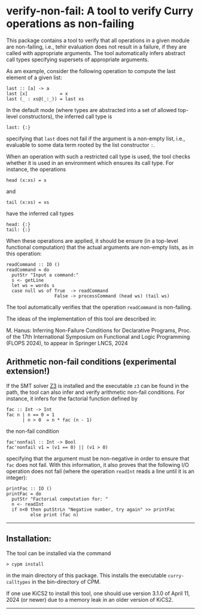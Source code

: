 verify-non-fail: A tool to verify Curry operations as non-failing
=================================================================

This package contains a tool to verify that all operations
in a given module are non-failing, i.e., tehir evaluation does
not result in a failure, if they are called with appropriate
arguments. The tool automatically infers abstract call types
specifying supersets of appropriate arguments.

As am example, consider the following operation to compute the last element
of a given list:

    last :: [a] -> a
    last [x]            = x
    last (_ : xs@(_:_)) = last xs

In the default mode (where types are abstracted into a set
of allowed top-level constructors), the inferred call type is

    last: {:}

specifying that `last` does not fail if the argument is a
non-empty list, i.e., evaluable to some data term rooted by
the list constructor `:`.

When an operation with such a restricted call type is used,
the tool checks whether it is used in an environment which
ensures its call type. For instance, the operations

    head (x:xs) = x

and

    tail (x:xs) = xs

have the inferred call types

    head: {:}
    tail: {:}

When these operations are applied, it should be ensure
(in a top-level functional computation) that the actual arguments
are non-empty lists, as in this operation:

    readCommand :: IO ()
    readCommand = do
      putStr "Input a command:"
      s <- getLine
      let ws = words s
      case null ws of True  -> readCommand
                      False -> processCommand (head ws) (tail ws)

The tool automatically verifies that the operation `readCommand`
is non-failing.

The ideas of the implementation of this tool are described in:

M. Hanus: Inferring Non-Failure Conditions for Declarative Programs,
Proc. of the 17th International Symposium on Functional and Logic Programming
(FLOPS 2024), to appear in Springer LNCS, 2024


Arithmetic non-fail conditions (experimental extension!)
--------------------------------------------------------

If the SMT solver [Z3](https://github.com/Z3Prover/z3.git) is
installed and the executable `z3` can be found in the path,
the tool can also infer and verify arithmetic non-fail conditions.
For instance, it infers for the factorial function defined by

    fac :: Int -> Int
    fac n | n == 0 = 1
          | n > 0  = n * fac (n - 1)

the non-fail condition

    fac'nonfail :: Int -> Bool
    fac'nonfail v1 = (v1 == 0) || (v1 > 0)

specifying that the argument must be non-negative in order to ensure
that `fac` does not fail.
With this information, it also proves that the following
I/O operation does not fail (where the operation `readInt`
reads a line until it is an integer):

    printFac :: IO ()
    printFac = do
      putStr "Factorial computation for: "
      n <- readInt
      if n<0 then putStrLn "Negative number, try again" >> printFac
             else print (fac n)


------------------------------------------------------------------------------

Installation:
-------------

The tool can be installed via the command

    > cypm install

in the main directory of this package.
This installs the executable `curry-calltypes` in the bin-directory of CPM.

If one use KiCS2 to install this tool, one should use version 3.1.0
of April 11, 2024 (or newer) due to a memory leak in an older version of KiCS2.

------------------------------------------------------------------------------
